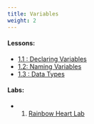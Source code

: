 ```yaml
---
title: Variables
weight: 2
---
```

#### Lessons:

* [1.1 : Declaring Variables](https://coding-for-the-web.lsupathways.org/1_variables/declaring_variables/)
* [1﻿.2: Naming Variables](https://coding-for-the-web.lsupathways.org/1_variables/naming_variables/)
* [1.3 : Data Types](https://coding-for-the-web.lsupathways.org/1_variables/data_types/)

#### Labs:

* 1. [Rainbow Heart Lab](https://coding-for-the-web.lsupathways.org/1_variables/heart_project/)